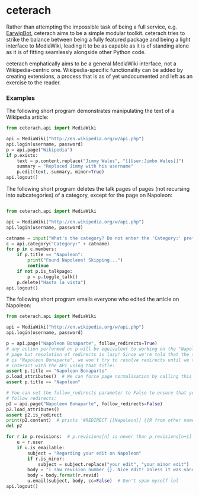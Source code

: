 # ceterach

Rather than attempting the impossible task of being a full service,
e.g. [EarwigBot](http://github.com/earwig/earwigbot/), ceterach aims to be a
simple modular toolkit. ceterach tries to strike the balance between being a
fully featured package and being a light interface to MediaWiki, leading it
to be as capable as it is of standing alone as it is of fitting seamlessly
alongside other Python code.

ceterach emphatically aims to be a general MediaWiki interface, not a
Wikipedia-centric one. Wikipedia-specific functionality can be added by
creating extensions, a process that is as of yet undocumented and left as an
exercise to the reader.

### Examples

The following short program demonstrates manipulating the text of a Wikipedia
article:

```python
from ceterach.api import MediaWiki

api = MediaWiki("http://en.wikipedia.org/w/api.php")
api.login(username, password)
p = api.page("Wikipedia")
if p.exists:
    text = p.content.replace("Jimmy Wales", "[[User:Jimbo Wales]]")
    summary = "Replaced Jimmy with his username"
    p.edit(text, summary, minor=True)
api.logout()
```

The following short program deletes the talk pages of pages (not recursing
into subcategories) of a category, except for the page on Napoleon:

```python

from ceterach.api import MediaWiki

api = MediaWiki("http://en.wikipedia.org/w/api.php")
api.login(username, password)

catname = input("What's the category? Do not enter the 'Category:' prefix: ")
c = api.category("Category:" + catname)
for p in c.members:
    if p.title == "Napoleon":
        print("Found Napoleon! Skipping...")
        continue
    if not p.is_talkpage:
        p = p.toggle_talk() 
    p.delete("Hasta la vista")
api.logout()
```

The following short program emails everyone who edited the article on Napoleon:

```python
from ceterach.api import MediaWiki

api = MediaWiki("http://en.wikipedia.org/w/api.php")
api.login(username, password)

p = api.page("Napoleon Bonaparte", follow_redirects=True)
# any action performed on p will be equivalent to working on the "Napoleon"
# page but resolution of redirects is lazy! Since we're told that the title
# is "Napoleon Bonaparte", we won't try to resolve redirects until we try to
# interact with the API using that title:
assert p.title == "Napoleon Bonaparte"
p.load_attributes()  # We can force page normalisation by calling this method
assert p.title == "Napoleon"

# You can set the follow_redirects parameter to False to ensure that you don't
# follow redirects:
p2 = api.page("Napoleon Bonaparte", follow_redirects=False)
p2.load_attributes()
assert p2.is_redirect
print(p2.content)  # prints '#REDIRECT [[Napoleon]] {{R from other name}}'
del p2

for r in p.revisions:  # p.revisions[n] is newer than p.revisions[n+1]
    u = r.user
    if u.is_emailable:
        subject = "Regarding your edit on Napoleon"
        if r.is_minor:
            subject = subject.replace("your edit", "your minor edit")
        body = "I saw revision number {}. Nice edit! Unless it was vandalism."
        body = body.format(r.revid)
        u.email(subject, body, cc=False)  # Don't spam myself lol
api.logout()
```
